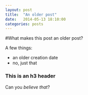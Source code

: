 ```yaml
---
layout: post
title:  "An older post"
date:   2014-05-13 18:10:00
categories: posts
---
```


#What makes this post an older post?

A few things:

* an older creation date
* no, just that

### This is an h3 header

Can you *believe that*?